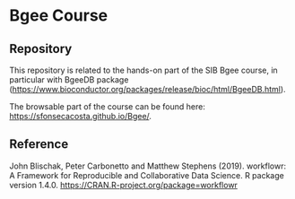 # Bgee Course

## Repository

This repository is related to the hands-on part of the SIB Bgee course, in particular with BgeeDB package (https://www.bioconductor.org/packages/release/bioc/html/BgeeDB.html).


The browsable part of the course can be found here: https://sfonsecacosta.github.io/Bgee/. 


## Reference

John Blischak, Peter Carbonetto and Matthew Stephens (2019).
workflowr: A Framework for Reproducible and Collaborative Data Science.
R package version 1.4.0. https://CRAN.R-project.org/package=workflowr

